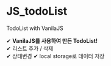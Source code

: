 # JS_todoList
TodoList with VanilaJS  

✔ **VanilaJS를 사용하여 만든 TodoList!**  
✔ 리스트 추가 / 삭제  
✔ 상태변경
✔ local storage로 데이터 저장
